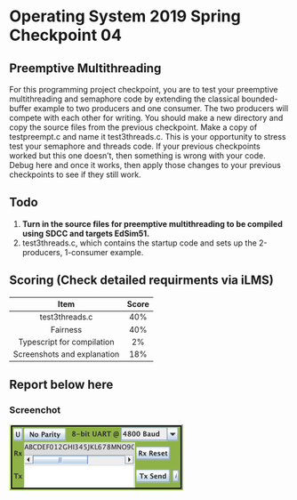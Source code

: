 # Operating System 2019 Spring Checkpoint 04

## Preemptive Multithreading
For this programming project checkpoint, you are to test your preemptive multithreading and semaphore code by extending the classical bounded-buffer example to two producers and one consumer.  The two producers will compete with each other for writing. 
You should make a new directory and copy the source files from the previous checkpoint.  Make a copy of testpreempt.c and name it test3threads.c.   This is your opportunity to stress test your semaphore and threads code.  If your previous checkpoints worked but this one doesn’t, then something is wrong with your code.  Debug here and once it works, then apply those changes to your previous checkpoints to see if they still work.



## Todo
1. **Turn in the source files for preemptive multithreading to be compiled using SDCC and targets EdSim51.**
2. test3threads.c, which contains the startup code and sets up the 2-producers, 1-consumer example.


## Scoring (Check detailed requirments via iLMS)

| **Item**                                         | **Score** |
| :----------------------------------------------: | :-------: |
| test3threads.c                                   | 40%       |
| Fairness                                         | 40%       |
| Typescript for compilation                        | 2%       |
| Screenshots and explanation                      | 18%       |


## Report below here
### Screenchot
<img src="ppc4.png" width="313" height="119px"></img>
